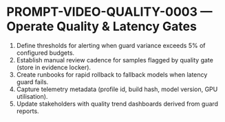 # PROMPT-VIDEO-QUALITY-0003 — Operate Quality & Latency Gates

1. Define thresholds for alerting when guard variance exceeds 5% of configured budgets.
2. Establish manual review cadence for samples flagged by quality gate (store in evidence locker).
3. Create runbooks for rapid rollback to fallback models when latency guard fails.
4. Capture telemetry metadata (profile id, build hash, model version, GPU utilisation).
5. Update stakeholders with quality trend dashboards derived from guard reports.
